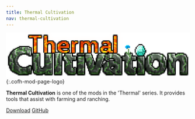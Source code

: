```yaml
---
title: Thermal Cultivation
nav: thermal-cultivation
---
```


![Thermal Cultivation logo](/assets/images/modlogos/thermal-cultivation.png){:.cofh-mod-page-logo}


**Thermal Cultivation** is one of the mods in the 'Thermal' series. It provides
tools that assist with farming and ranching.


<div class="uk-margin-top uk-button-group">
    <a class="uk-button uk-button-large uk-button-success uk-text-bold" href="/downloads/">Download</a>
    <a class="uk-button uk-button-large" href="https://github.com/CoFH/ThermalCultivation">GitHub</a>
</div>
